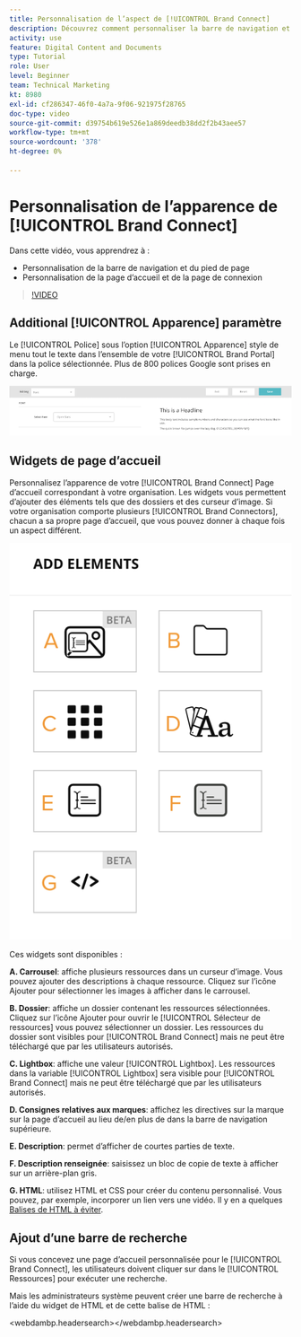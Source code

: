 ```yaml
---
title: Personnalisation de l’aspect de [!UICONTROL Brand Connect]
description: Découvrez comment personnaliser la barre de navigation et le pied de page, ainsi que la page d’accueil et la page de connexion dans [!UICONTROL Brand Connect] pour [!UICONTROL Gestion des actifs numériques Workfront].
activity: use
feature: Digital Content and Documents
type: Tutorial
role: User
level: Beginner
team: Technical Marketing
kt: 8980
exl-id: cf286347-46f0-4a7a-9f06-921975f28765
doc-type: video
source-git-commit: d39754b619e526e1a869deedb38dd2f2b43aee57
workflow-type: tm+mt
source-wordcount: '378'
ht-degree: 0%

---
```


# Personnalisation de l’apparence de [!UICONTROL Brand Connect]

Dans cette vidéo, vous apprendrez à :

* Personnalisation de la barre de navigation et du pied de page
* Personnalisation de la page d’accueil et de la page de connexion

>[!VIDEO](https://video.tv.adobe.com/v/335242/?quality=12)

## Additional [!UICONTROL Apparence] paramètre

Le [!UICONTROL Police] sous l’option [!UICONTROL Apparence] style de menu tout le texte dans l’ensemble de votre [!UICONTROL Brand Portal] dans la police sélectionnée. Plus de 800 polices Google sont prises en charge.

![Le [!UICONTROL Police] sous l’option [!UICONTROL Apparence] style de menu pour [!UICONTROL Brand Portal]](assets/02-brand-connect-appearance-font.png)

## Widgets de page d’accueil

Personnalisez l’apparence de votre [!UICONTROL Brand Connect] Page d’accueil correspondant à votre organisation. Les widgets vous permettent d’ajouter des éléments tels que des dossiers et des curseur d’image. Si votre organisation comporte plusieurs [!UICONTROL Brand Connectors], chacun a sa propre page d’accueil, que vous pouvez donner à chaque fois un aspect différent.

![Capture d’écran des widgets disponibles pour votre [!UICONTROL Brand Connect] homepage](assets/03-brand-connect-home-page-widgets.png)

Ces widgets sont disponibles :

**A. Carrousel**: affiche plusieurs ressources dans un curseur d’image. Vous pouvez ajouter des descriptions à chaque ressource. Cliquez sur l’icône Ajouter pour sélectionner les images à afficher dans le carrousel.

**B. Dossier**: affiche un dossier contenant les ressources sélectionnées. Cliquez sur l’icône Ajouter pour ouvrir le [!UICONTROL Sélecteur de ressources] vous pouvez sélectionner un dossier. Les ressources du dossier sont visibles pour [!UICONTROL Brand Connect] mais ne peut être téléchargé que par les utilisateurs autorisés.

**C. Lightbox**: affiche une valeur [!UICONTROL Lightbox]. Les ressources dans la variable [!UICONTROL Lightbox] sera visible pour [!UICONTROL Brand Connect] mais ne peut être téléchargé que par les utilisateurs autorisés.

**D. Consignes relatives aux marques**: affichez les directives sur la marque sur la page d’accueil au lieu de/en plus de dans la barre de navigation supérieure.

**E. Description**: permet d’afficher de courtes parties de texte.

**F. Description renseignée**: saisissez un bloc de copie de texte à afficher sur un arrière-plan gris.

**G. HTML**: utilisez HTML et CSS pour créer du contenu personnalisé. Vous pouvez, par exemple, incorporer un lien vers une vidéo. Il y en a quelques [Balises de HTML à éviter](https://www.damsuccess.com/hc/en-us/articles/206170043-Brand-Connect-Admin-Guide#html).

## Ajout d’une barre de recherche

Si vous concevez une page d’accueil personnalisée pour le [!UICONTROL Brand Connect], les utilisateurs doivent cliquer sur dans le [!UICONTROL Ressources] pour exécuter une recherche.

Mais les administrateurs système peuvent créer une barre de recherche à l’aide du widget de HTML et de cette balise de HTML :

&lt;webdambp.headersearch>&lt;/webdambp.headersearch>
